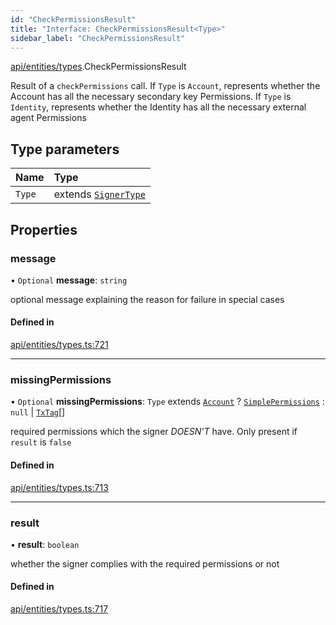 ```yaml
---
id: "CheckPermissionsResult"
title: "Interface: CheckPermissionsResult<Type>"
sidebar_label: "CheckPermissionsResult"
---
```


[api/entities/types](../../../../../modules/API/Entities/Types/Types.md).CheckPermissionsResult

Result of a `checkPermissions` call. If `Type` is `Account`, represents whether the Account
  has all the necessary secondary key Permissions. If `Type` is `Identity`, represents whether the
  Identity has all the necessary external agent Permissions

## Type parameters

| Name | Type |
| :------ | :------ |
| `Type` | extends [`SignerType`](../../../../../enums/API/Entities/Types/SignerType/SignerType.md) |

## Properties

### message

• `Optional` **message**: `string`

optional message explaining the reason for failure in special cases

#### Defined in

[api/entities/types.ts:721](https://github.com/PolymeshAssociation/polymesh-sdk/blob/fe2e6dd1d/src/api/entities/types.ts#L721)

___

### missingPermissions

• `Optional` **missingPermissions**: `Type` extends [`Account`](../../../../../enums/API/Entities/Types/SignerType/SignerType.md#account) ? [`SimplePermissions`](../SimplePermissions/SimplePermissions.md) : ``null`` \| [`TxTag`](../../../../../modules/Generated/Types/Types.md#txtag)[]

required permissions which the signer *DOESN'T* have. Only present if `result` is `false`

#### Defined in

[api/entities/types.ts:713](https://github.com/PolymeshAssociation/polymesh-sdk/blob/fe2e6dd1d/src/api/entities/types.ts#L713)

___

### result

• **result**: `boolean`

whether the signer complies with the required permissions or not

#### Defined in

[api/entities/types.ts:717](https://github.com/PolymeshAssociation/polymesh-sdk/blob/fe2e6dd1d/src/api/entities/types.ts#L717)
